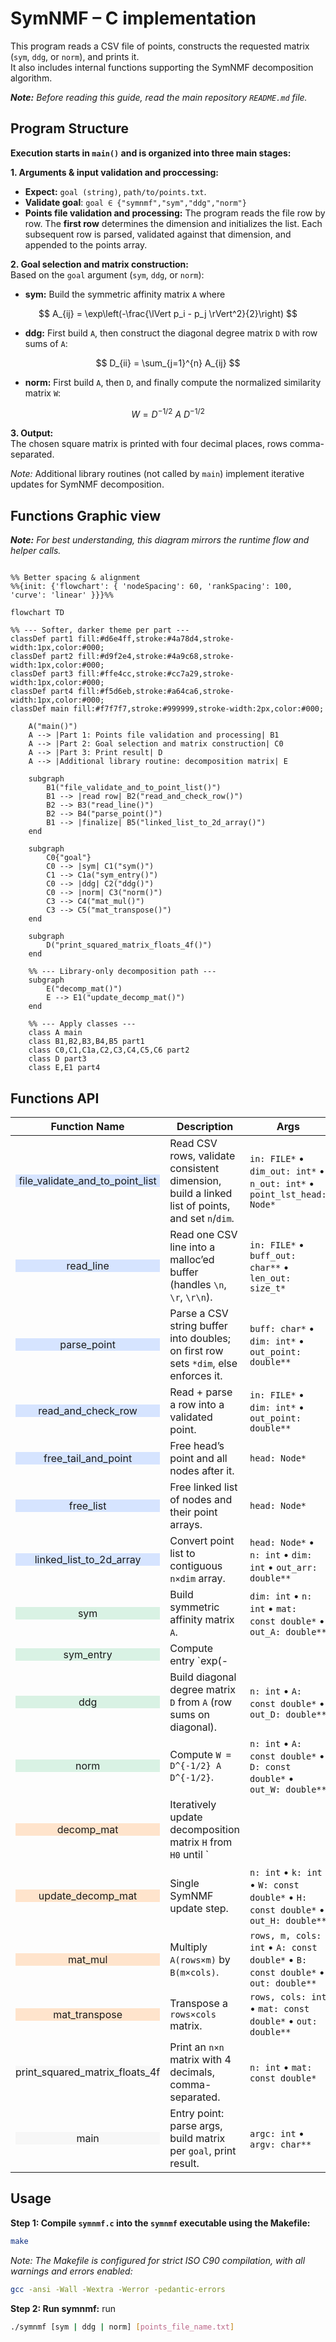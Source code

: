 # SymNMF – C implementation

This program reads a CSV file of points, constructs the requested matrix (`sym`, `ddg`, or `norm`), and prints it.  
It also includes internal functions supporting the SymNMF decomposition algorithm.

***Note:** Before reading this guide, read the main repository `README.md` file.*

## Program Structure
**Execution starts in `main()` and is organized into three main stages:**  

**1. Arguments & input validation and proccessing:**  
- **Expect:** `goal (string)`, `path/to/points.txt`.
- **Validate goal**: `goal ∈ {"symnmf","sym","ddg","norm"}`
- **Points file validation and processing:** The program reads the file row by row. The **first row** determines the dimension and initializes the list. Each subsequent row is parsed, validated against that dimension, and appended to the points array.

**2. Goal selection and matrix construction:**  
Based on the `goal` argument (`sym`, `ddg`, or `norm`):  

- **sym:** Build the symmetric affinity matrix `A` where  

$$
A_{ij} = \exp\left(-\frac{\lVert p_i - p_j \rVert^2}{2}\right)
$$  

- **ddg:** First build `A`, then construct the diagonal degree matrix `D` with row sums of `A`:  

$$
D_{ii} = \sum_{j=1}^{n} A_{ij}
$$  

- **norm:** First build `A`, then `D`, and finally compute the normalized similarity matrix `W`:  

$$
W = D^{-1/2} \ A \ D^{-1/2}
$$  

**3. Output:**  
The chosen square matrix is printed with four decimal places, rows comma-separated.  

*Note:* Additional library routines (not called by `main`) implement iterative updates for SymNMF decomposition.

## Functions Graphic view
***Note:** For best understanding, this diagram mirrors the runtime flow and helper calls.*

```mermaid

%% Better spacing & alignment
%%{init: {'flowchart': { 'nodeSpacing': 60, 'rankSpacing': 100, 'curve': 'linear' }}}%%

flowchart TD

%% --- Softer, darker theme per part ---
classDef part1 fill:#d6e4ff,stroke:#4a78d4,stroke-width:1px,color:#000;
classDef part2 fill:#d9f2e4,stroke:#4a9c68,stroke-width:1px,color:#000;
classDef part3 fill:#ffe4cc,stroke:#cc7a29,stroke-width:1px,color:#000;
classDef part4 fill:#f5d6eb,stroke:#a64ca6,stroke-width:1px,color:#000;
classDef main fill:#f7f7f7,stroke:#999999,stroke-width:2px,color:#000;

    A("main()")
    A --> |Part 1: Points file validation and processing| B1
    A --> |Part 2: Goal selection and matrix construction| C0
    A --> |Part 3: Print result| D
    A --> |Additional library routine: decomposition matrix| E

    subgraph  
        B1("file_validate_and_to_point_list()")
        B1 --> |read row| B2("read_and_check_row()")
        B2 --> B3("read_line()")
        B2 --> B4("parse_point()")
        B1 --> |finalize| B5("linked_list_to_2d_array()")
    end

    subgraph  
        C0{"goal"}
        C0 --> |sym| C1("sym()")
        C1 --> C1a("sym_entry()")
        C0 --> |ddg| C2("ddg()")
        C0 --> |norm| C3("norm()")
        C3 --> C4("mat_mul()")
        C3 --> C5("mat_transpose()")
    end

    subgraph  
        D("print_squared_matrix_floats_4f()")
    end

    %% --- Library-only decomposition path ---
    subgraph  
        E("decomp_mat()")
        E --> E1("update_decomp_mat()")
    end

    %% --- Apply classes ---
    class A main
    class B1,B2,B3,B4,B5 part1
    class C0,C1,C1a,C2,C3,C4,C5,C6 part2
    class D part3
    class E,E1 part4
```

## Functions API

| <div align="center">Function Name</div> | Description | Args | Returns | Errors / Notes |
|---|---|---|---|---|
| <div align="center" style="background-color:#d6e4ff;">file_validate_and_to_point_list</div> | Read CSV rows, validate consistent dimension, build a linked list of points, and set `n`/`dim`. | `in: FILE*` • `dim_out: int*` • `n_out: int*` • `point_lst_head: Node*` | `int`: `1` success, `0` empty file, `-1` error | On error frees list tail & head’s point. Caller later frees list. |
| <div align="center" style="background-color:#d6e4ff;">read_line</div> | Read one CSV line into a malloc’ed buffer (handles `\n`, `\r`, `\r\n`). | `in: FILE*` • `buff_out: char**` • `len_out: size_t*` | `int`: `1` success, `0` clean EOF, `-1` error | **static** helper. Caller frees `*buff_out`. |
| <div align="center" style="background-color:#d6e4ff;">parse_point</div> | Parse a CSV string buffer into doubles; on first row sets `*dim`, else enforces it. | `buff: char*` • `dim: int*` • `out_point: double**` | `int`: `1` success, `-1` error | **static** helper. Caller frees `*out_point`. |
| <div align="center" style="background-color:#d6e4ff;">read_and_check_row</div> | Read + parse a row into a validated point. | `in: FILE*` • `dim: int*` • `out_point: double**` | `int`: `1` success, `0` EOF, `-1` error | **static** wrapper over `read_line` + `parse_point`. |
| <div align="center" style="background-color:#d6e4ff;">free_tail_and_point</div> | Free head’s point and all nodes after it. | `head: Node*` | – | **static** helper. Safe on `NULL` fields. |
| <div align="center" style="background-color:#d6e4ff;">free_list</div> | Free linked list of nodes and their point arrays. | `head: Node*` | – | Safe on `NULL`. |
| <div align="center" style="background-color:#d6e4ff;">linked_list_to_2d_array</div> | Convert point list to contiguous `n×dim` array. | `head: Node*` • `n: int` • `dim: int` • `out_arr: double**` | `int`: `1` success, `-1` error | Caller frees `*out_arr`. |
| <div align="center" style="background-color:#d9f2e4;">sym</div> | Build symmetric affinity matrix `A`. | `dim: int` • `n: int` • `mat: const double*` • `out_A: double**` | `int`: `1` success, `-1` error | Uses helper `sym_entry`. Caller frees `*out_A`. |
| <div align="center" style="background-color:#d9f2e4;">sym_entry</div> | Compute entry `exp(-||p1-p2||² / 2)`. | `p1: const double*` • `p2: const double*` • `dim: int` | `double` | **static** helper. |
| <div align="center" style="background-color:#d9f2e4;">ddg</div> | Build diagonal degree matrix `D` from `A` (row sums on diagonal). | `n: int` • `A: const double*` • `out_D: double**` | `int`: `1` success, `-1` error | Caller frees `*out_D`. |
| <div align="center" style="background-color:#d9f2e4;">norm</div> | Compute `W = D^{-1/2} A D^{-1/2}`. | `n: int` • `A: const double*` • `D: const double*` • `out_W: double**` | `int`: `1` success, `-1` error | Uses `mat_mul`. Caller frees `*out_W`. |
| <div align="center" style="background-color:#ffe4cc;">decomp_mat</div> | Iteratively update decomposition matrix `H` from `H0` until `||H_{t+1}-H_t||_F^2 < EPS` or `MAX_ITERS`. | `n: int` • `k: int` • `W: const double*` • `H0: const double*` • `out: double**` | `int`: `1` success, `-1` error | Uses `EPS=1e-4`, `BETA=0.5`, `MAX_ITERS=300`. Caller frees `*out`. |
| <div align="center" style="background-color:#ffe4cc;">update_decomp_mat</div> | Single SymNMF update step. | `n: int` • `k: int` • `W: const double*` • `H: const double*` • `out_H: double**` | `int`: `1` success, `-1` error | **static**. Uses `mat_mul`, `mat_transpose`. Caller frees `*out_H`. |
| <div align="center" style="background-color:#ffe4cc;">mat_mul</div> | Multiply `A(rows×m)` by `B(m×cols)`. | `rows, m, cols: int` • `A: const double*` • `B: const double*` • `out: double**` | `int`: `1` success, `-1` error | **static**. Caller frees `*out`. |
| <div align="center" style="background-color:#ffe4cc;">mat_transpose</div> | Transpose a `rows×cols` matrix. | `rows, cols: int` • `mat: const double*` • `out: double**` | `int`: `1` success, `-1` error | **static**. Caller frees `*out`. |
| <div align="center" style="background-color:#f7f7f7;">print_squared_matrix_floats_4f</div> | Print an `n×n` matrix with 4 decimals, comma-separated. | `n: int` • `mat: const double*` | – | Prints to `stdout`. |
| <div align="center" style="background-color:#f7f7f7;">main</div> | Entry point: parse args, build matrix per `goal`, print result. | `argc: int` • `argv: char**` | `int`: `0` success (errors exit(1)) | Goals: `sym`, `ddg`, `norm`. |

## Usage

**Step 1: Compile `symnmf.c` into the `symnmf` executable using the Makefile:**

```bash
make
```

*Note: The Makefile is configured for strict ISO C90 compilation, with all warnings and errors enabled:*

```bash
gcc -ansi -Wall -Wextra -Werror -pedantic-errors
```

**Step 2: Run symnmf:** run
```bash
./symnmf [sym | ddg | norm] [points_file_name.txt]
```






